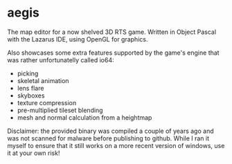 # aegis

The map editor for a now shelved 3D RTS game. Written in Object Pascal with the Lazarus IDE, using OpenGL for graphics.

Also showcases some extra features supported by the game's engine that was rather unfortunatelly called io64:

* picking
* skeletal animation
* lens flare
* skyboxes
* texture compression
* pre-multiplied tileset blending
* mesh and normal calculation from a heightmap

Disclaimer: the provided binary was compiled a couple of years ago and was not scanned for malware before publishing to github. While I ran it myself to ensure that it still works on a more recent version of windows, use it at your own risk!

